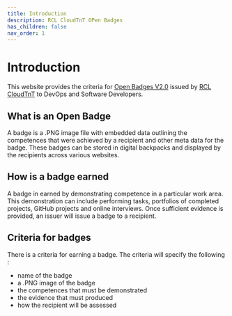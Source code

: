 ```yaml
---
title: Introduction
description: RCL CloudTnT OPen Badges
has_children: false
nav_order: 1
---
```


# Introduction

This website provides the criteria for [Open Badges V2.0](https://openbadges.org/) issued by [RCL CloudTnT]() to DevOps and Software Developers.

## What is an Open Badge

A badge is a .PNG image file with embedded data outlining the competences that were achieved by a recipient and other meta data for the badge. These badges can be stored in digital backpacks and displayed by the recipients across various websites.

## How is a badge earned

A badge in earned by demonstrating competence in a particular work area. This demonstration can include performing tasks, portfolios of completed projects, GitHub projects and online interviews. Once sufficient evidence is provided, an issuer will issue a badge to a recipient.

## Criteria for badges

There is a criteria for earning a badge. The criteria will specify the following :

- name of the badge 
- a .PNG image of the badge
- the competences that must be demonstrated
- the evidence that must produced
- how the recipient will be assessed





